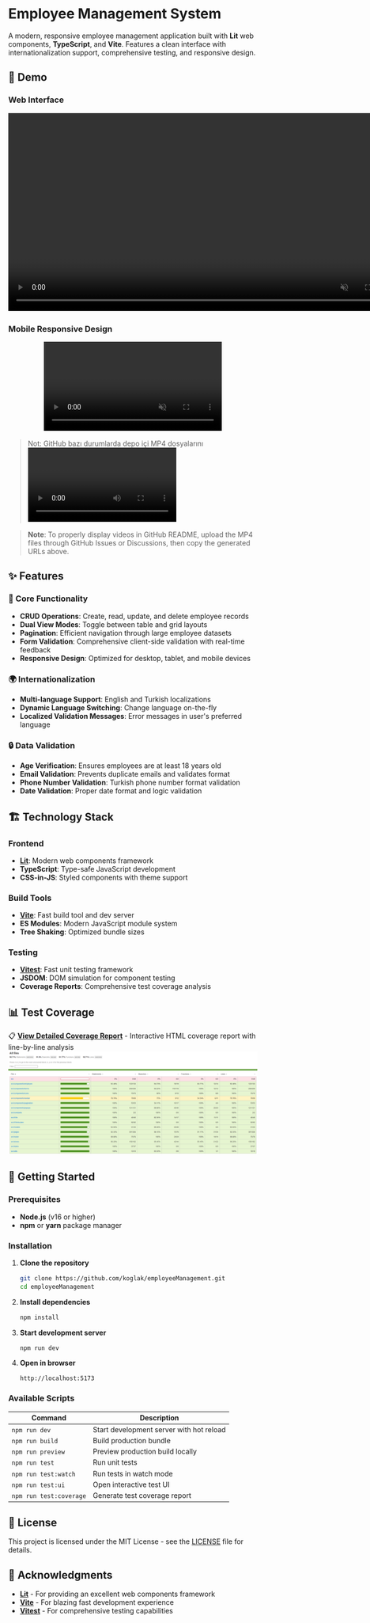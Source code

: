 # Employee Management System

A modern, responsive employee management application built with **Lit** web components, **TypeScript**, and **Vite**. Features a clean interface with internationalization support, comprehensive testing, and responsive design.

## 🎥 Demo

### Web Interface
<p align="center">
   <video src="https://raw.githubusercontent.com/koglak/employeeManagement/main/public/web.mp4" controls muted playsinline width="800">
      Tarayıcınız video etiketini desteklemiyor. 
   </video>
</p>

### Mobile Responsive Design
<p align="center">
   <video src="https://raw.githubusercontent.com/koglak/employeeManagement/main/public/mobile.mp4" controls muted playsinline width="360">
      Tarayıcınız video etiketini desteklemiyor.
   </video>
</p>

> Not: GitHub bazı durumlarda depo içi MP4 dosyalarını <video> etiketiyle göstermeyebilir (önbellek/CORS). Eğer görünmüyorsa Issue üzerinden yükleyip (user-images URL) buraya o linkleri koyabilirsiniz ya da GIF dönüştürme yaklaşımını kullanabilirsiniz.

> **Note**: To properly display videos in GitHub README, upload the MP4 files through GitHub Issues or Discussions, then copy the generated URLs above.

## ✨ Features

### 🔧 Core Functionality
- **CRUD Operations**: Create, read, update, and delete employee records
- **Dual View Modes**: Toggle between table and grid layouts
- **Pagination**: Efficient navigation through large employee datasets
- **Form Validation**: Comprehensive client-side validation with real-time feedback
- **Responsive Design**: Optimized for desktop, tablet, and mobile devices

### 🌍 Internationalization
- **Multi-language Support**: English and Turkish localizations
- **Dynamic Language Switching**: Change language on-the-fly
- **Localized Validation Messages**: Error messages in user's preferred language

### 🔒 Data Validation
- **Age Verification**: Ensures employees are at least 18 years old
- **Email Validation**: Prevents duplicate emails and validates format
- **Phone Number Validation**: Turkish phone number format validation
- **Date Validation**: Proper date format and logic validation

## 🏗️ Technology Stack

### Frontend
- **[Lit](https://lit.dev/)**: Modern web components framework
- **TypeScript**: Type-safe JavaScript development
- **CSS-in-JS**: Styled components with theme support

### Build Tools
- **[Vite](https://vitejs.dev/)**: Fast build tool and dev server
- **ES Modules**: Modern JavaScript module system
- **Tree Shaking**: Optimized bundle sizes

### Testing
- **[Vitest](https://vitest.dev/)**: Fast unit testing framework
- **JSDOM**: DOM simulation for component testing
- **Coverage Reports**: Comprehensive test coverage analysis

## 📊 Test Coverage

📋 **[View Detailed Coverage Report](coverage/src/index.html)** - Interactive HTML coverage report with line-by-line analysis
![Test Coverage](public/coverage.png)

## 🚀 Getting Started

### Prerequisites
- **Node.js** (v16 or higher)
- **npm** or **yarn** package manager

### Installation

1. **Clone the repository**
   ```bash
   git clone https://github.com/koglak/employeeManagement.git
   cd employeeManagement
   ```

2. **Install dependencies**
   ```bash
   npm install
   ```

3. **Start development server**
   ```bash
   npm run dev
   ```

4. **Open in browser**
   ```
   http://localhost:5173
   ```

### Available Scripts

| Command | Description |
|---------|-------------|
| `npm run dev` | Start development server with hot reload |
| `npm run build` | Build production bundle |
| `npm run preview` | Preview production build locally |
| `npm run test` | Run unit tests |
| `npm run test:watch` | Run tests in watch mode |
| `npm run test:ui` | Open interactive test UI |
| `npm run test:coverage` | Generate test coverage report |

## 📄 License

This project is licensed under the MIT License - see the [LICENSE](LICENSE) file for details.

## 🙏 Acknowledgments

- **[Lit](https://lit.dev/)** - For providing an excellent web components framework
- **[Vite](https://vitejs.dev/)** - For blazing fast development experience
- **[Vitest](https://vitest.dev/)** - For comprehensive testing capabilities